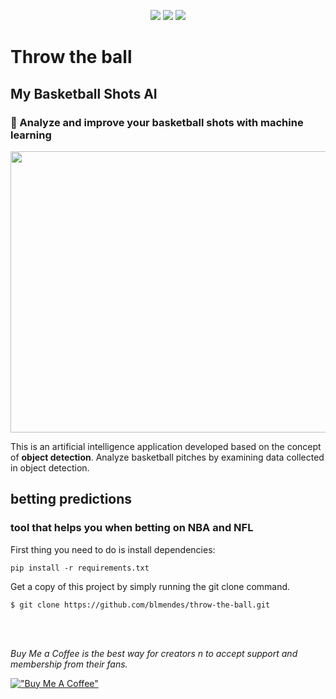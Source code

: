 <p align=center>
    <a target="_blank" href="https://travis-ci.com/x" title="Build Status"><img src="https://travis-ci.com/chonyy/xxxxxxx.svg?branch=master"></a>
    <a target="_blank" href="#" title="top language"><img src="https://img.shields.io/github/languages/top/chonyy/AI-basketball-analysis?color=orange"></a>
    <a target="_blank" href="https://img.shields.io/github/pipenv/locked/python-version/chonyy/daily-nba" title="Python version"><img src="https://img.shields.io/github/pipenv/locked/python-version/chonyy/daily-nba?color=green"></a>
    
</p>

# Throw the ball 


## My Basketball Shots AI
### 🏀 Analyze and improve your basketball shots with machine learning

<p align=center>
    <img src="./static/img/curry_pose.gif" width="800" height="450">
</p>


This is an artificial intelligence application developed based on the concept of **object detection**. Analyze basketball pitches by examining data collected in object detection.

## betting predictions
### tool that helps you when betting on NBA and NFL




First thing you need to do is install dependencies:
```
pip install -r requirements.txt
```
Get a copy of this project by simply running the git clone command.
```
$ git clone https://github.com/blmendes/throw-the-ball.git
```


<br>
<br>

_Buy Me a Coffee is the best way for creators n  to accept support and membership from their fans._

[!["Buy Me A Coffee"](https://www.buymeacoffee.com/assets/img/custom_images/orange_img.png)](https://www.buymeacoffee.com/brunoluizmendes)
